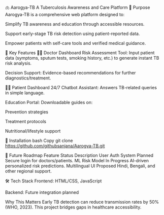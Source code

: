 🫁 Aarogya-TB
A Tuberculosis Awareness and Care Platform
🎯 Purpose
Aarogya-TB is a comprehensive web platform designed to:

Simplify TB awareness and education through accessible resources.

Support early-stage TB risk detection using patient-reported data.

Empower patients with self-care tools and verified medical guidance.

📌 Key Features
👨‍⚕️ Doctor Dashboard
Risk Assessment Tool: Input patient data (symptoms, sputum tests, smoking history, etc.) to generate instant TB risk analysis.

Decision Support: Evidence-based recommendations for further diagnostics/treatment.

👩‍💻 Patient Dashboard
24/7 Chatbot Assistant: Answers TB-related queries in simple language.

Education Portal: Downloadable guides on:

Prevention strategies

Treatment protocols

Nutritional/lifestyle support

🚀 Installation
bash
Copy
git clone https://github.com/githubsanjana/Aarogya-TB.git  

🌟 Future Roadmap
Feature	Status	Description
User Auth System	Planned	Secure login for doctors/patients.
ML Risk Model	In Progress	AI-driven personalized risk predictions.
Multilingual UI	Proposed	Hindi, Bengali, and other regional support.

🛠️ Tech Stack
Frontend: HTML/CSS, JavaScript

Backend: Future integration planned

Why This Matters
Early TB detection can reduce transmission rates by 50% (WHO, 2023). This project bridges gaps in healthcare accessibility.
